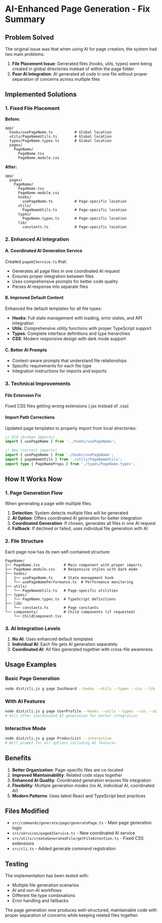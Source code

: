 # AI-Enhanced Page Generation - Fix Summary

## Problem Solved

The original issue was that when using AI for page creation, the system had two main problems:

1. **File Placement Issue**: Generated files (hooks, utils, types) were being created in global directories instead of within the page folder
2. **Poor AI Integration**: AI generated all code in one file without proper separation of concerns across multiple files

## Implemented Solutions

### 1. Fixed File Placement 

**Before:**
```
app/
  hooks/usePageName.ts          # Global location
  utils/PageNameUtils.ts        # Global location  
  types/PageName.types.ts       # Global location
  pages/
    PageName/
      PageName.tsx
      PageName.module.css
```

**After:**
```
app/
  pages/
    PageName/
      PageName.tsx
      PageName.module.css
      hooks/
        usePageName.ts          # Page-specific location
      utils/
        PageNameUtils.ts        # Page-specific location
      types/
        PageName.types.ts       # Page-specific location
      lib/
        constants.ts            # Page-specific location
```

### 2. Enhanced AI Integration

#### A. Coordinated AI Generation Service

Created `pageAIService.ts` that:
- Generates all page files in one coordinated AI request
- Ensures proper integration between files
- Uses comprehensive prompts for better code quality
- Parses AI response into separate files

#### B. Improved Default Content

Enhanced the default templates for all file types:
- **Hooks**: Full state management with loading, error states, and API integration
- **Utils**: Comprehensive utility functions with proper TypeScript support
- **Types**: Complete interface definitions and type hierarchies
- **CSS**: Modern responsive design with dark mode support

#### C. Better AI Prompts

- Context-aware prompts that understand file relationships
- Specific requirements for each file type
- Integration instructions for imports and exports

### 3. Technical Improvements

#### File Extension Fix
Fixed CSS files getting wrong extensions (.jsx instead of .css)

#### Import Path Corrections
Updated page templates to properly import from local directories:
```typescript
// Old (broken imports)
import { usePageName } from '../hooks/usePageName';

// New (correct imports)  
import { usePageName } from './hooks/usePageName';
import { pageNameUtils } from './utils/PageNameUtils';
import type { PageNameProps } from './types/PageName.types';
```

## How It Works Now

### 1. Page Generation Flow

When generating a page with multiple files:

1. **Detection**: System detects multiple files will be generated
2. **AI Option**: Offers coordinated AI generation for better integration
3. **Coordinated Generation**: If chosen, generates all files in one AI request
4. **Fallback**: If declined or failed, uses individual file generation with AI

### 2. File Structure

Each page now has its own self-contained structure:

```
PageName/
├── PageName.tsx           # Main component with proper imports
├── PageName.module.css    # Responsive styles with dark mode
├── hooks/
│   ├── usePageName.ts     # State management hook
│   └── usePageNamePerformance.ts  # Performance monitoring
├── utils/
│   └── PageNameUtils.ts   # Page-specific utilities
├── types/
│   └── PageName.types.ts  # TypeScript definitions
├── lib/
│   └── constants.ts       # Page constants
└── components/            # Child components (if requested)
    └── ChildComponent.tsx
```

### 3. AI Integration Levels

1. **No AI**: Uses enhanced default templates
2. **Individual AI**: Each file gets AI generation separately
3. **Coordinated AI**: All files generated together with cross-file awareness

## Usage Examples

### Basic Page Generation
```bash
node dist/cli.js g page Dashboard --hooks --utils --types --css --lib
```

### With AI Features
```bash
node dist/cli.js g page UserProfile --hooks --utils --types --css --ai
# Will offer coordinated AI generation for better integration
```

### Interactive Mode
```bash
node dist/cli.js g page ProductList --interactive
# Will prompt for all options including AI features
```

## Benefits

1. **Better Organization**: Page-specific files are co-located
2. **Improved Maintainability**: Related code stays together
3. **Enhanced AI Quality**: Coordinated generation ensures file integration
4. **Flexibility**: Multiple generation modes (no AI, individual AI, coordinated AI)
5. **Modern Patterns**: Uses latest React and TypeScript best practices

## Files Modified

- `src/commands/generate/page/generatePage.ts` - Main page generation logic
- `src/services/pageAIService.ts` - New coordinated AI service  
- `src/utils/createGeneratedFile/getFileExtention.ts` - Fixed CSS extensions
- `src/cli.ts` - Added generate command registration

## Testing

The implementation has been tested with:
- Multiple file generation scenarios
- AI and non-AI workflows  
- Different file type combinations
- Error handling and fallbacks

The page generation now produces well-structured, maintainable code with proper separation of concerns while keeping related files together.
